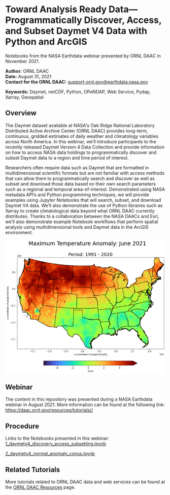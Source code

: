 # Toward Analysis Ready Data—Programmatically Discover, Access, and Subset Daymet V4 Data with Python and ArcGIS
Notebooks from the NASA Earthdata webinar presented by ORNL DAAC in November 2021.

**Author:** ORNL DAAC       
**Date:** August 31, 2021       
**Contact for the ORNL DAAC:** support-ornl.gov@earthdata.nasa.gov       

**Keywords:** Daymet, netCDF, Python, OPeNDAP, Web Service, Pydap, Xarray, Geospatial       

## Overview       

The Daymet dataset available at NASA's Oak Ridge National Laboratory Distributed Active Archive Center (ORNL DAAC) provides long-term, continuous, gridded estimates of daily weather and climatology variables across North America. In this webinar, we’ll introduce participants to the recently released Daymet Version 4 Data Collection and provide information on how to access NASA data holdings to programmatically discover and subset Daymet data to a region and time period of interest.

Researchers often require data such as Daymet that are formatted in multidimensional scientific formats but are not familiar with access methods that can allow them to programmatically search and discover as well as subset and download those data based on their own search parameters such as a regional and temporal area-of-interest. Demonstrated using NASA metadata API’s and Python programming techniques, we will provide examples using Jupyter Notebooks that will search, subset, and download Daymet V4 data. We’ll also demonstrate the use of Python libraries such as Xarray to create climatological data beyond what ORNL DAAC currently distributes. Thanks to a collaboration between the NASA DAACs and Esri, we’ll also demonstrate example Notebook workflows that perform spatial analysis using multidimensional tools and Daymet data in the ArcGIS environment.

<img src="images\JuneAnomaly_saveas.PNG" width="750" style="display:block;margin-left: auto; margin-right:auto;">

## Webinar
The content in this repository was presented during a NASA Earthdata webinar in August 2021. More information can be found at the following link:
https://daac.ornl.gov/resources/tutorials//

## Procedure

Links to the Notebooks presented in this webinar:        
[1_daymetv4_discovery_access_subsetting.ipynb](1_daymetv4_discovery_access_subsetting.ipynb)
      
[2_daymetv4_normal_anomaly_conus.ipynb](2_daymetv4_normal_anomaly_conus.ipynb)

## Related Tutorials
More tutorials related to ORNL DAAC data and web services can be found at the [ORNL DAAC Resources](https://daac.ornl.gov/resources/) page.
